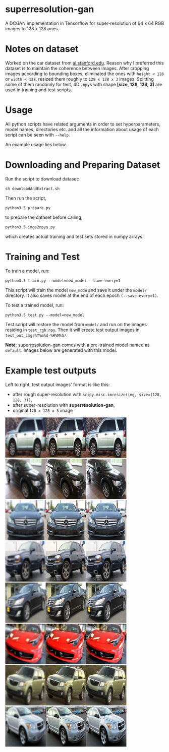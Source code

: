 # superresolution-gan
A DCGAN implementation in Tensorflow for super-resolution of 64 x 64 RGB images to 128 x 128 ones.

# Notes on dataset

Worked on the car dataset from [ai.stanford.edu](http://ai.stanford.edu/~jkrause/cars/car_dataset.html).
Reason why I preferred this dataset is to maintain the coherence between images.
After cropping images according to bounding boxes, eliminated the ones with ```height < 128``` or ```width < 128```, resized them roughly to ```128 x 128 x 3``` images.
Splitting some of them randomly for test, 4D ```.npy```s with shape **[size, 128, 128, 3]** are used in training and test scripts.

# Usage

All python scripts have related arguments in order to set hyperparameters, model names, directories etc. and all the information about usage of each script can be seen with ```--help```.

An example usage lies below.

# Downloading and Preparing Dataset

Run the script to download dataset:

```
sh downloadAndExtract.sh
```

Then run the script,

```
python3.5 prepare.py
```

to prepare the dataset before calling,

```
python3.5 imgs2npys.py
```

which creates actual training and test sets stored in numpy arrays.

# Training and Test

To train a model, run:

```
python3.5 train.py --model=new_model --save-every=1
```

This script will train the model ```new_mode``` and save it under the ```model/```  directory.
It also saves model at the end of each epoch ```(--save-every=1)```.

To test a trained model, run:

```
python3.5 test.py --model=new_model
```

Test script will restore the model from ```model/``` and run on the images residing in ```test_rgb.npy```.
Then it will create test output images in ```test_out_imgs%Y%m%d-%H%M%S/```. 

**Note**: superresolution-gan comes with a pre-trained model named as ```default```. Images below are generated with this model.

# Example test outputs

Left to right, test output images' format is like this:
 - after rough super-resolution with ```scipy.misc.imresize(img, size=(128, 128, 3))```,
 - after super-resolution with **superresolution-gan**,
 - original ```128 x 128 x 3``` image
 
 ![](example_test_imgs/img0.png)
 ![](example_test_imgs/img1.png)
 ![](example_test_imgs/img2.png)
 ![](example_test_imgs/img3.png)
 ![](example_test_imgs/img4.png)
 ![](example_test_imgs/img5.png)
 ![](example_test_imgs/img6.png)
 ![](example_test_imgs/img7.png)

